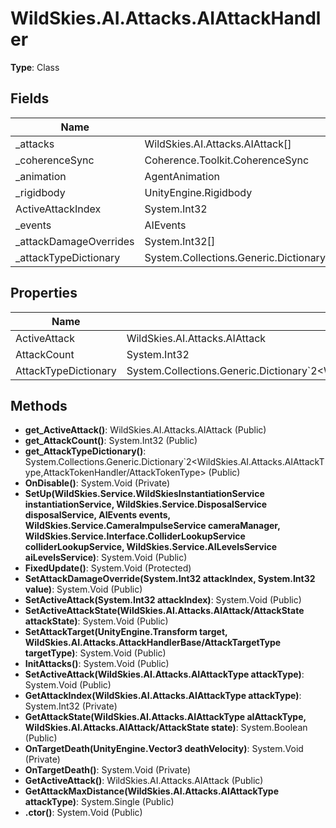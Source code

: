 ﻿# WildSkies.AI.Attacks.AIAttackHandler

**Type**: Class

## Fields

| Name | Type | Access |
|------|------|--------|
| _attacks | WildSkies.AI.Attacks.AIAttack[] | Private |
| _coherenceSync | Coherence.Toolkit.CoherenceSync | Private |
| _animation | AgentAnimation | Private |
| _rigidbody | UnityEngine.Rigidbody | Private |
| ActiveAttackIndex | System.Int32 | Public |
| _events | AIEvents | Private |
| _attackDamageOverrides | System.Int32[] | Private |
| _attackTypeDictionary | System.Collections.Generic.Dictionary`2<WildSkies.AI.Attacks.AIAttackType,AttackTokenHandler/AttackTokenType> | Private |

## Properties

| Name | Type | Access |
|------|------|--------|
| ActiveAttack | WildSkies.AI.Attacks.AIAttack | Public |
| AttackCount | System.Int32 | Public |
| AttackTypeDictionary | System.Collections.Generic.Dictionary`2<WildSkies.AI.Attacks.AIAttackType,AttackTokenHandler/AttackTokenType> | Public |

## Methods

- **get_ActiveAttack()**: WildSkies.AI.Attacks.AIAttack (Public)
- **get_AttackCount()**: System.Int32 (Public)
- **get_AttackTypeDictionary()**: System.Collections.Generic.Dictionary`2<WildSkies.AI.Attacks.AIAttackType,AttackTokenHandler/AttackTokenType> (Public)
- **OnDisable()**: System.Void (Private)
- **SetUp(WildSkies.Service.WildSkiesInstantiationService instantiationService, WildSkies.Service.DisposalService disposalService, AIEvents events, WildSkies.Service.CameraImpulseService cameraManager, WildSkies.Service.Interface.ColliderLookupService colliderLookupService, WildSkies.Service.AILevelsService aiLevelsService)**: System.Void (Public)
- **FixedUpdate()**: System.Void (Protected)
- **SetAttackDamageOverride(System.Int32 attackIndex, System.Int32 value)**: System.Void (Public)
- **SetActiveAttack(System.Int32 attackIndex)**: System.Void (Public)
- **SetActiveAttackState(WildSkies.AI.Attacks.AIAttack/AttackState attackState)**: System.Void (Public)
- **SetAttackTarget(UnityEngine.Transform target, WildSkies.AI.Attacks.AttackHandlerBase/AttackTargetType targetType)**: System.Void (Public)
- **InitAttacks()**: System.Void (Public)
- **SetActiveAttack(WildSkies.AI.Attacks.AIAttackType attackType)**: System.Void (Public)
- **GetAttackIndex(WildSkies.AI.Attacks.AIAttackType attackType)**: System.Int32 (Private)
- **GetAttackState(WildSkies.AI.Attacks.AIAttackType aIAttackType, WildSkies.AI.Attacks.AIAttack/AttackState state)**: System.Boolean (Public)
- **OnTargetDeath(UnityEngine.Vector3 deathVelocity)**: System.Void (Private)
- **OnTargetDeath()**: System.Void (Private)
- **GetActiveAttack()**: WildSkies.AI.Attacks.AIAttack (Public)
- **GetAttackMaxDistance(WildSkies.AI.Attacks.AIAttackType attackType)**: System.Single (Public)
- **.ctor()**: System.Void (Public)

